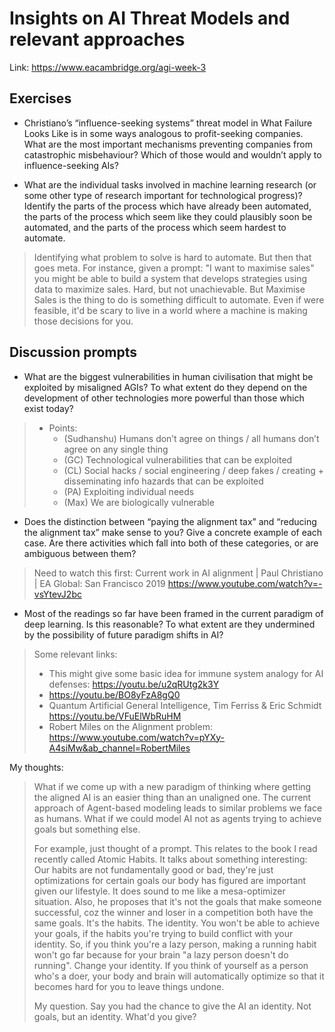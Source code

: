 # Insights on AI Threat Models and relevant approaches

Link: <https://www.eacambridge.org/agi-week-3>

## Exercises

* Christiano’s “influence-seeking systems” threat model in What Failure Looks Like is in some ways analogous to profit-seeking companies. What are the most important mechanisms preventing companies from catastrophic misbehaviour? Which of those would and wouldn’t apply to influence-seeking AIs?

* What are the individual tasks involved in machine learning research (or some other type of research important for technological progress)? Identify the parts of the process which have already been automated, the parts of the process which seem like they could plausibly soon be automated, and the parts of the process which seem hardest to automate.

> Identifying what problem to solve is hard to automate. But then that goes meta. For instance, given a prompt: "I want to maximise sales" you might be able to build a system that develops strategies using data to maximize sales. Hard, but not unachievable. But Maximise Sales is the thing to do is something difficult to automate. Even if were feasible, it'd be scary to live in a world where a machine is making those decisions for you.

## Discussion prompts

* What are the biggest vulnerabilities in human civilisation that might be exploited by misaligned AGIs? To what extent do they depend on the development of other technologies more powerful than those which exist today?

>* Points:
>   * (Sudhanshu) Humans don’t agree on things / all humans don’t agree on any single thing
>   * (GC) Technological vulnerabilities that can be exploited
>   * (CL) Social hacks / social engineering / deep fakes / creating + disseminating info hazards that can be exploited
>   * (PA) Exploiting individual needs
>   * (Max) We are biologically vulnerable
  
* Does the distinction between “paying the alignment tax” and “reducing the alignment tax” make sense to you? Give a concrete example of each case. Are there activities which fall into both of these categories, or are ambiguous between them?

> Need to watch this first: Current work in AI alignment | Paul Christiano | EA Global: San Francisco 2019 <https://www.youtube.com/watch?v=-vsYtevJ2bc>

* Most of the readings so far have been framed in the current paradigm of deep learning. Is this reasonable? To what extent are they undermined by the possibility of future paradigm shifts in AI?

> Some relevant links:
>
> * This might give some basic idea for immune system analogy for AI defenses: <https://youtu.be/u2qRUtg2k3Y>
> * <https://youtu.be/BO8yFzA8gQ0>
> * Quantum Artificial General Intelligence, Tim Ferriss & Eric Schmidt <https://youtu.be/VFuElWbRuHM>
> * Robert Miles on the Alignment problem: <https://www.youtube.com/watch?v=pYXy-A4siMw&ab_channel=RobertMiles>

My thoughts:

> What if we come up with a new paradigm of thinking where getting the aligned AI is an easier thing than an unaligned one. The current approach of Agent-based modeling leads to similar problems we face as humans. What if we could model AI not as agents trying to achieve goals but something else.
>
> For example, just thought of a prompt. This relates to the book I read recently called Atomic Habits. It talks about something interesting: Our habits are not fundamentally good or bad, they're just optimizations for certain goals our body has figured are important given our lifestyle. It does sound to me like a mesa-optimizer situation. Also, he proposes that it's not the goals that make someone successful, coz the winner and loser in a competition both have the same goals. It's the habits. The identity. You won't be able to achieve your goals, if the habits you're trying to build conflict with your identity. So, if you think you're a lazy person, making a running habit won't go far because for your brain "a lazy person doesn't do running". Change your identity. If you think of yourself as a person who's a doer, your body and brain will automatically optimize so that it becomes hard for you to leave things undone.
>
> My question. Say you had the chance to give the AI an identity. Not goals, but an identity. What'd you give?
